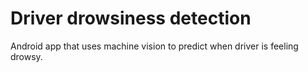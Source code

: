 # Driver drowsiness detection
Android app that uses machine vision to predict when driver is feeling drowsy.
